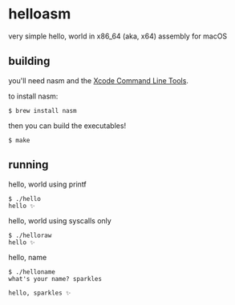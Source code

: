 # helloasm

very simple hello, world in x86_64 (aka, x64) assembly for macOS

## building

you'll need nasm and the [Xcode Command Line Tools](https://macpaw.com/how-to/install-command-line-tools).

to install nasm:

```
$ brew install nasm
```

then you can build the executables!

```
$ make
```

## running

hello, world using printf

```
$ ./hello
hello ✨
```

hello, world using syscalls only

```
$ ./helloraw
hello ✨
```

hello, name

```
$ ./helloname
what's your name? sparkles

hello, sparkles ✨

```
